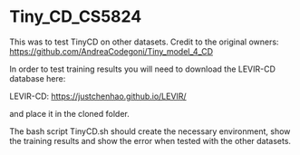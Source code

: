 # Tiny_CD_CS5824

This was to test TinyCD on other datasets. Credit to the original owners: https://github.com/AndreaCodegoni/Tiny_model_4_CD

In order to test training results you will need to download the LEVIR-CD database here: 

LEVIR-CD: https://justchenhao.github.io/LEVIR/

and place it in the cloned folder.

The bash script TinyCD.sh should create the necessary environment, show the training results and show the error when tested with the other datasets.
